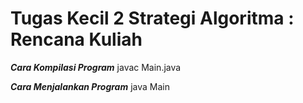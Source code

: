 # Tugas Kecil 2 Strategi Algoritma : Rencana Kuliah

***Cara Kompilasi Program***
javac Main.java

***Cara Menjalankan Program***
java Main
